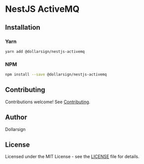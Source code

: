 # NestJS ActiveMQ

## Installation

### Yarn

```bash
yarn add @dollarsign/nestjs-activemq
```

### NPM

```bash
npm install --save @dollarsign/nestjs-activemq
```

## Contributing

Contributions welcome! See [Contributing](CONTRIBUTING.md).

## Author

Dollarsign

## License

Licensed under the MIT License - see the [LICENSE](LICENSE) file for details.
